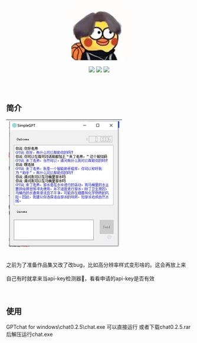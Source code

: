 <p align="center">
	<a href="https://yjzblog.top/" target="_blank">
		<img src="1.webp" style="width: 150px; height: 150px">
	</a>
</p>
<p align="center">
	<img src="https://img.shields.io/badge/Python-3.11.1-orange">
	<img src="https://img.shields.io/badge/PyQt5-5.15.9-brightgreen">
	<img src="https://img.shields.io/badge/license-MIT-blue">
</p>

<br><br>
## 简介

| ![](2.png) |  
| :------: |  

<br>
之前为了准备作品集又改了改bug，比如高分辨率样式变形啥的。这会再放上来<br><br>
自己有时就拿来当api-key检测器🤣，看看申请的api-key是否有效<br><br>


<br>

## 使用

GPTchat for windows\chat0.2.5\chat.exe 可以直接运行 或者下载chat0.2.5.rar后解压运行chat.exe<br><br>

<br><br><br>



